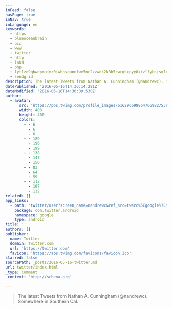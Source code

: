 ```yaml
---
inFeed: false
hasPage: true
inNav: true
inLanguage: en
keywords:
  - https
  - blueoceanbrain
  - pic
  - www
  - twitter
  - http
  - lnkd
  - php
  - lytlze9qbwdpmujmz0iwbhvgunnlwe5nc2zzwdk2k3b5cwrqbxpyy0xizlfybnjsq1rua3jxwktwcxnqcnzpudnmv3r6aetpt2fnawxcahbsadrkcwc9pq
  - sendgrid
description: The latest Tweets from Nathan A. Cunningham (@nandrewc). Somewhere in Southern Cal.
datePublished: '2016-05-16T14:36:14.281Z'
dateModified: '2016-05-16T14:30:09.530Z'
author:
  - avatar:
      src: 'https://pbs.twimg.com/profile_images/616296698864766982/S391SN-P_400x400.jpg'
      width: 400
      height: 400
      colors:
        - - 6
          - 6
          - 6
        - - 189
          - 196
          - 199
        - - 138
          - 147
          - 156
        - - 83
          - 64
          - 59
        - - 112
          - 107
          - 112
related: []
app_links:
  - path: 'twitter/user?screen_name=nandrewc&ref_src=twsrc%5Egoogle%7Ctwcamp%5Eandroidseo%7Ctwgr%5Eprofile'
    package: com.twitter.android
    namespace: google
    type: android
title: ''
authors: []
publisher:
  name: Twitter
  domain: twitter.com
  url: 'https://twitter.com'
  favicon: 'https://abs.twimg.com/favicons/favicon.ico'
starred: false
sourcePath: _posts/2016-05-16-twitter.md
url: twitter/index.html
_type: Comment
_context: 'http://schema.org'

---
```

> The latest Tweets from Nathan A. Cunningham (@nandrewc). Somewhere in Southern Cal.